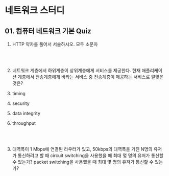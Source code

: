 # 네트워크 스터디

## 01. 컴퓨터 네트워크 기본 Quiz

1.  HTTP 약자를 풀어서 서술하시오. 모두 소문자

<br>

<br>

2.  네트워크 계층에서 하위계층이 상위계층에게 서비스를 제공한다. 현재 애플리케이션 계층에서 전송계층에게 바라는 서비스 중 전송계층이 제공하는 서비스로 알맞은 것은?

   1. timing 
   2. security
   3. data integrity
   4. throughput

   <br>

   <br>

3. 대역폭이 1 Mbps에 연결된 라우터가 있고, 50kbps의 대역폭을 가진 N명의 유저가 통신하려고 할 때
   circuit switching을 사용했을 때 최대 몇 명의 유저가 통신할 수 있는가?
   packet switching을 사용했을 때 최대 몇 명의 유저가 통신할 수 있는가?

<br>

<br>